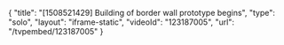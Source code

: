 {
    "title": "[1508521429] Building of border wall prototype begins",
    "type": "solo",
    "layout": "iframe-static",
    "videoId": "123187005",
    "url": "\/tvpembed\/123187005"
}